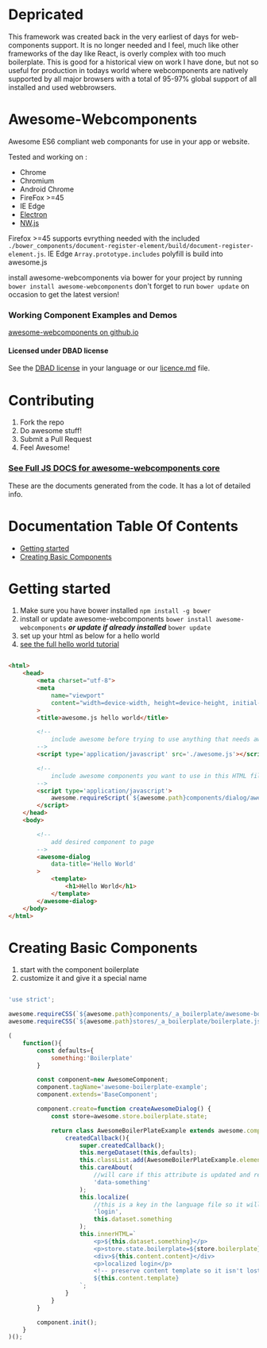 # Depricated
This framework was created back in the very earliest of days for web-components support. It is no longer needed and I feel, much like other frameworks of the day like React, is overly complex with too much boilerplate. This is good for a historical view on work I have done, but not so useful for production in todays world where webcomponents are natively supported by all major browsers with a total of 95-97% global support of all installed and used webbrowsers.

# Awesome-Webcomponents

Awesome ES6 compliant web componants for use in your app or website.

Tested and working on :
* Chrome
* Chromium
* Android Chrome
* FireFox >=45
* IE Edge
* [Electron](http://electron.atom.io/)
* [NW.js](http://nwjs.io/)

Firefox >=45 supports evrything needed with the included ` ./bower_components/document-register-element/build/document-register-element.js `.
IE Edge ` Array.prototype.includes ` polyfill is build into awesome.js

install awesome-webcomponents via bower for your project by running ` bower install awesome-webcomponents ` don't forget to run ` bower update ` on occasion to get the latest version!

### Working Component Examples and Demos
[awesome-webcomponents on github.io](https://riaevangelist.github.io/awesome-webcomponents/)
#### Licensed under DBAD license
See the [DBAD license](https://github.com/philsturgeon/dbad) in your language or our [licence.md](https://github.com/RIAEvangelist/awesome-webcomponents/blob/master/LICENSE.md) file.

# Contributing
1. Fork the repo
2. Do awesome stuff!
3. Submit a Pull Request
4. Feel Awesome!

### [See Full JS DOCS for awesome-webcomponents core](https://github.com/RIAEvangelist/awesome-webcomponents/tree/master/docs/jsDocs)

These are the documents generated from the code. It has a lot of detailed info.

# Documentation Table Of Contents

- [Getting started]('#getting-started')
- [Creating Basic Components]('#creating-basic-components')

# Getting started

1. Make sure you have bower installed ` npm install -g bower `
1. install or update awesome-webcomponents ` bower install awesome-webcomponents ` ***or update if already installed*** ` bower update `
1. set up your html as below for a hello world
2. [see the full hello world tutorial](https://github.com/RIAEvangelist/awesome-webcomponents/tree/master/tutorials/001-awesome-hello-world)

```html

<html>
    <head>
        <meta charset="utf-8">
        <meta
            name="viewport"
            content="width=device-width, height=device-height, initial-scale=1.0, user-scalable=no, minimum-scale=1.0, maximum-scale=1.0"
        >
        <title>awesome.js hello world</title>

        <!--
            include awesome before trying to use anything that needs awesome
        -->
        <script type='application/javascript' src='./awesome.js'></script>

        <!--
            include awesome components you want to use in this HTML file
        -->
        <script type='application/javascript'>
            awesome.requireScript(`${awesome.path}components/dialog/awesome-dialog.js`);
        </script>
    </head>
    <body>

        <!--
            add desired component to page
        -->
        <awesome-dialog
            data-title='Hello World'
        >
            <template>
                <h1>Hello World</h1>
            </template>
        </awesome-dialog>
    </body>
</html>


```

# Creating Basic Components

1. start with the component boilerplate
2. customize it and give it a special name

```javascript

'use strict';

awesome.requireCSS(`${awesome.path}components/_a_boilerplate/awesome-boilerplate.css`);
awesome.requireCSS(`${awesome.path}stores/_a_boilerplate/boilerplate.js`);

(
    function(){
        const defaults={
            something:'Boilerplate'
        }

        const component=new AwesomeComponent;
        component.tagName='awesome-boilerplate-example';
        component.extends='BaseComponent';

        component.create=function createAwesomeDialog() {
            const store=awesome.store.boilerplate.state;

            return class AwesomeBoilerPlateExample extends awesome.component.BaseComponent{
                createdCallback(){
                    super.createdCallback();
                    this.mergeDataset(this,defaults);
                    this.classList.add(AwesomeBoilerPlateExample.elementTagName);
                    this.careAbout(
                        //will care if this attribute is updated and rerender, otherwise it will ignore the attr change.
                        'data-something'
                    );
                    this.localize(
                        //this is a key in the language file so it will auto localize
                        'login',
                        this.dataset.something
                    );
                    this.innerHTML=`
                        <p>${this.dataset.something}</p>
                        <p>store.state.boilerplate=${store.boilerplate}</p>
                        <div>${this.content.content}</div>
                        <p>localized login</p>
                        <!-- preserve content template so it isn't lost on re-render -->
                        ${this.content.template}
                    `;
                }
            }
        }

        component.init();
    }
)();


```
